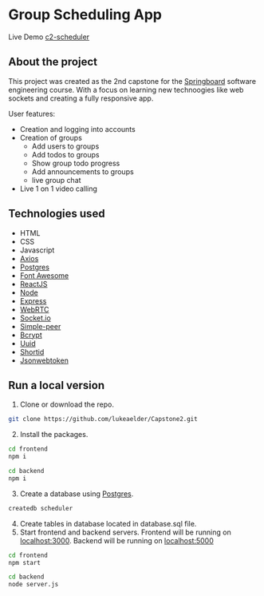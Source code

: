 # Group Scheduling App

Live Demo [c2-scheduler](https://c2-scheduler.surge.sh)

## About the project

This project was created as the 2nd capstone for the [Springboard](https://www.springboard.com/) software engineering course. With a focus on learning new technoogies like web sockets and creating a fully responsive app.

User features:
* Creation and logging into accounts
* Creation of groups
    * Add users to groups
    * Add todos to groups
    * Show group todo progress
    * Add announcements to groups
    * live group chat
* Live 1 on 1 video calling

## Technologies used

* HTML
* CSS
* Javascript
* [Axios](https://www.npmjs.com/package/axios)
* [Postgres](https://www.postgresql.org/)
* [Font Awesome](https://fontawesome.com/)
* [ReactJS](https://reactjs.org)
* [Node](https://nodejs.org)
* [Express](https://expressjs.com)
* [WebRTC](https://webrtc.org)
* [Socket.io](https://socket.io)
* [Simple-peer](https://github.com/feross/simple-peer)
* [Bcrypt](https://www.npmjs.com/package/bcrypt)
* [Uuid](https://www.npmjs.com/package/uuid)
* [Shortid](https://www.npmjs.com/package/shortid)
* [Jsonwebtoken](https://jwt.io)

## Run a local version

1. Clone or download the repo.
 ```sh
git clone https://github.com/lukeaelder/Capstone2.git
```
2. Install the packages.
```sh
cd frontend
npm i
```
```sh
cd backend
npm i
```
3. Create a database using [Postgres](https://www.postgresql.org/).
```sh
createdb scheduler
```
4. Create tables in database located in database.sql file.
5. Start frontend and backend servers. Frontend will be running on [localhost:3000](http://localhost:3000). Backend will be running on [localhost:5000](http://localhost:5000)
```sh
cd frontend
npm start
```
```sh
cd backend
node server.js
```